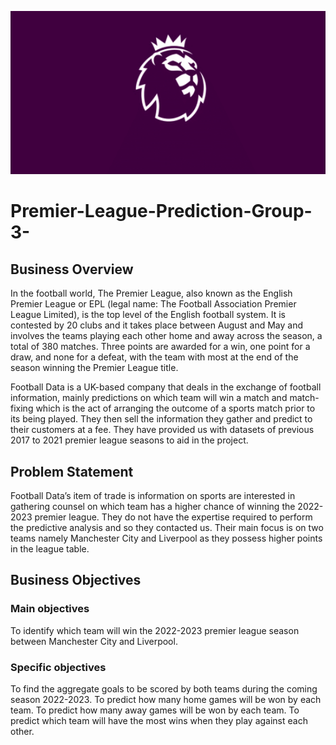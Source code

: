 ![My Portfolio](https://github.com/EstherOgutu/Premier-League-Prediction-Group-3-/blob/main/epl1.png)


# Premier-League-Prediction-Group-3-
## Business Overview
In the football world, The Premier League, also known as the English Premier League or EPL (legal name: The Football Association Premier League Limited), is the top level of the English football system. It is contested by 20 clubs and it takes place between August and May and involves the teams playing each other home and away across the season, a total of 380 matches. Three points are awarded for a win, one point for a draw, and none for a defeat, with the team with most at the end of the season winning the Premier League title.

Football Data is a UK-based company that deals in the exchange of football information, mainly predictions on which team will win a match and match-fixing which is the act of arranging the outcome of a sports match prior to its being played. They then sell the information they gather and predict to their customers at a fee. They have provided us with datasets of previous 2017 to 2021 premier league seasons to aid in the project.

## Problem Statement
Football Data’s item of trade is information on sports are interested in gathering counsel on which team has a higher chance of winning the 2022-2023 premier league. They do not have the expertise required to perform the predictive analysis and so they contacted us. Their main focus is on two teams namely Manchester City and Liverpool as they possess higher points in the league table.

## Business Objectives

### Main objectives
To identify which team will win the 2022-2023 premier league season between Manchester City and Liverpool.

### Specific objectives
To find the aggregate goals to be scored by both teams during the coming season 2022-2023.
To predict how many home games will be won by each team.
To predict how many away games will be won by each team.
To predict which team will have the most wins when they play against each other.

